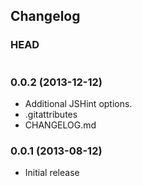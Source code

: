 ## Changelog

### HEAD

```
```

### 0.0.2 (2013-12-12)

* Additional JSHint options.
* .gitattributes
* CHANGELOG.md

### 0.0.1 (2013-08-12)

* Initial release